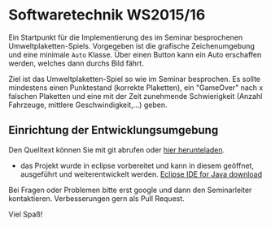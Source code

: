 
# Softwaretechnik WS2015/16

Ein Startpunkt für die Implementierung des im Seminar besprochenen Umweltplaketten-Spiels.
Vorgegeben ist die grafische Zeichenumgebung und eine minimale `Auto` Klasse.
Über einen Button kann ein Auto erschaffen werden, welches dann durchs Bild fährt.

Ziel ist das Umweltplaketten-Spiel so wie im Seminar besprochen.
Es sollte mindestens einen Punktestand (korrekte Plaketten), ein "GameOver" nach x falschen Plaketten und eine
mit der Zeit zunehmende Schwierigkeit (Anzahl Fahrzeuge, mittlere Geschwindigkeit,...) geben.

##  Einrichtung der Entwicklungsumgebung

Den Quelltext können Sie mit git abrufen oder [hier herunteladen](https://github.com/tuiSSE/SWTSeminarBeispiel/archive/master.zip).

* das Projekt wurde in eclipse vorbereitet und kann in diesem geöffnet, ausgeführt und weiterentwickelt werden. 
[Eclipse IDE for Java download](http://www.eclipse.org/downloads)

Bei Fragen oder Problemen bitte erst google und dann den Seminarleiter kontaktieren. Verbesserungen gern als Pull Request.

Viel Spaß!
